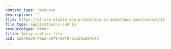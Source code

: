 ```yaml
---
content_type: resource
description: ''
file: https://ol-ocw-studio-app-production.s3.amazonaws.com/courses/18-06sc-linear-algebra-fall-2011/a2649a294ba259f998f8821ea1b84c4d_rMv2rDiOTsI.vtt
file_type: application/x-subrip
resourcetype: Other
title: 3play caption file
uid: a2649a29-4ba2-59f9-98f8-821ea1b84c4d
---
```

